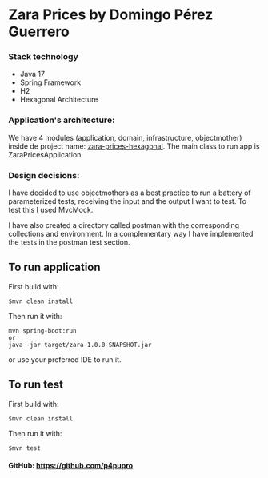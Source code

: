 # Zara Prices by Domingo Pérez Guerrero

### Stack technology 
* Java 17
* Spring Framework
* H2
* Hexagonal Architecture

### Application's architecture:
We have 4 modules (application, domain, infrastructure, objectmother) inside de project name: <u>zara-prices-hexagonal</u>.
The main class to run app is ZaraPricesApplication.

### Design decisions:
I have decided to use objectmothers as a best practice to run a battery of parameterized tests,
receiving the input and the output I want to test. 
To test this I used MvcMock.

I have also created a directory called postman with the corresponding collections and environment.
In a complementary way I have implemented the tests in the postman test section.

## To run application
First build with:
```
$mvn clean install
```
Then run it with:
```
mvn spring-boot:run
or
java -jar target/zara-1.0.0-SNAPSHOT.jar  
```
or use your preferred IDE to run it.

## To run test
First build with:
```
$mvn clean install
```
Then run it with:
```
$mvn test
```

#### GitHub: https://github.com/p4pupro
